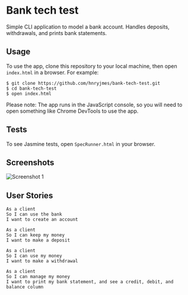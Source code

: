# Bank tech test

Simple CLI application to model a bank account. Handles deposits, withdrawals, and prints bank statements.

## Usage

To use the app, clone this repository to your local machine, then open `index.html` in a browser. For example:

```shell
$ git clone https://github.com/hnryjmes/bank-tech-test.git
$ cd bank-tech-test
$ open index.html
```

Please note: The app runs in the JavaScript console, so you will need to open something like Chrome DevTools to use the app.

## Tests

To see Jasmine tests, open `SpecRunner.html` in your browser.

## Screenshots

![Screenshot 1](./images/screenshot.png)

## User Stories

```
As a client
So I can use the bank
I want to create an account

As a client
So I can keep my money
I want to make a deposit

As a client
So I can use my money
I want to make a withdrawal

As a client
So I can manage my money
I want to print my bank statement, and see a credit, debit, and balance column
```
